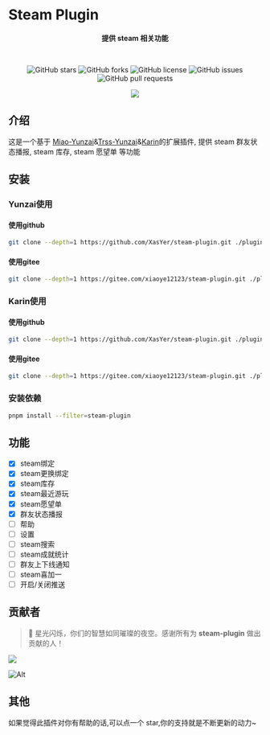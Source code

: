 # Steam Plugin

<div align="center">

**提供 steam 相关功能**

<br/>

![GitHub stars](https://img.shields.io/github/stars/XasYer/steam-plugin?style=social)
![GitHub forks](https://img.shields.io/github/forks/XasYer/steam-plugin?style=social)
![GitHub license](https://img.shields.io/github/license/XasYer/steam-plugin)
![GitHub issues](https://img.shields.io/github/issues/XasYer/steam-plugin)
![GitHub pull requests](https://img.shields.io/github/issues-pr/XasYer/steam-plugin)
<br/>

<img src="https://count.getloli.com/get/@XasYer-steam-plugin?theme=rule34" />

</div>

## 介绍

这是一个基于 [Miao-Yunzai](https://github.com/yoimiya-kokomi/Miao-Yunzai)&[Trss-Yunzai](https://github.com/TimeRainStarSky/Yunzai)&[Karin](https://github.com/KarinJS/Karin)的扩展插件, 提供 steam 群友状态播报, steam 库存, steam 愿望单 等功能

## 安装

### Yunzai使用

#### 使用github
```bash
git clone --depth=1 https://github.com/XasYer/steam-plugin.git ./plugins/steam-plugin
```

#### 使用gitee
```bash
git clone --depth=1 https://gitee.com/xiaoye12123/steam-plugin.git ./plugins/steam-plugin
```

### Karin使用

#### 使用github
```bash
git clone --depth=1 https://github.com/XasYer/steam-plugin.git ./plugins/karin-plugin-steam
```

#### 使用gitee
```bash
git clone --depth=1 https://gitee.com/xiaoye12123/steam-plugin.git ./plugins/karin-plugin-steam
```

### 安装依赖
```bash
pnpm install --filter=steam-plugin
```

## 功能

- [x] steam绑定
- [x] steam更换绑定
- [x] steam库存
- [x] steam最近游玩
- [x] steam愿望单
- [x] 群友状态播报
- [ ] 帮助
- [ ] 设置
- [ ] steam搜索
- [ ] steam成就统计
- [ ] 群友上下线通知
- [ ] steam喜加一
- [ ] 开启/关闭推送

## 贡献者

> 🌟 星光闪烁，你们的智慧如同璀璨的夜空。感谢所有为 **steam-plugin** 做出贡献的人！

<a href="https://github.com/XasYer/steam-plugin/graphs/contributors">
  <img src="https://contrib.rocks/image?repo=XasYer/steam-plugin" />
</a>

![Alt](https://repobeats.axiom.co/api/embed/aafe6a6a7a72df285ae3965974546314c467db8d.svg "Repobeats analytics image")

## 其他

如果觉得此插件对你有帮助的话,可以点一个 star,你的支持就是不断更新的动力~